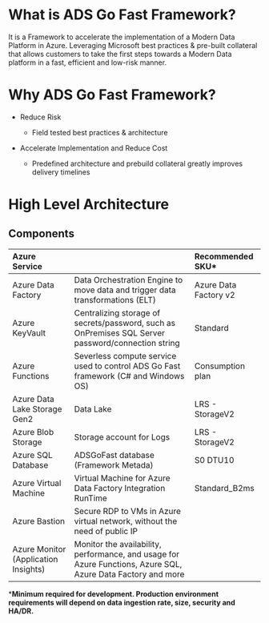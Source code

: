 # What is ADS Go Fast Framework?

It is a Framework to accelerate the implementation of a Modern Data Platform in Azure. Leveraging Microsoft best practices & pre-built collateral that allows customers to take the first steps towards a Modern Data platform in a fast, efficient and low-risk manner.

# Why ADS Go Fast Framework?

* Reduce Risk
  * Field tested best practices & architecture

* Accelerate Implementation and Reduce Cost
  * Predefined architecture and prebuild collateral greatly improves delivery timelines

# High Level Architecture 



## Components

|Azure Service||Recommended SKU*|
|:-------|:-------|:-------|
|Azure Data Factory|Data Orchestration Engine to move data and trigger data transformations (ELT)|Azure Data Factory v2|
|Azure KeyVault|Centralizing storage of secrets/password, such as OnPremises SQL Server password/connection string|Standard|
|Azure Functions|Severless compute service used to control ADS Go Fast framework (C# and Windows OS)|Consumption plan|
|Azure Data Lake Storage Gen2|Data Lake|LRS - StorageV2|
|Azure Blob Storage|Storage account for Logs|LRS - StorageV2|
|Azure SQL Database|ADSGoFast database (Framework Metada) |S0 DTU10|
|Azure Virtual Machine|Virtual Machine for Azure Data Factory Integration RunTime|Standard_B2ms|
|Azure Bastion|Secure RDP to VMs in Azure virtual network, without the need of public IP||
|Azure Monitor (Application Insights)|Monitor the availability, performance, and usage for Azure Functions, Azure SQL, Azure Data Factory and more||

***Minimum required for development. Production environment requirements will depend on data ingestion rate, size, security and HA/DR.**
